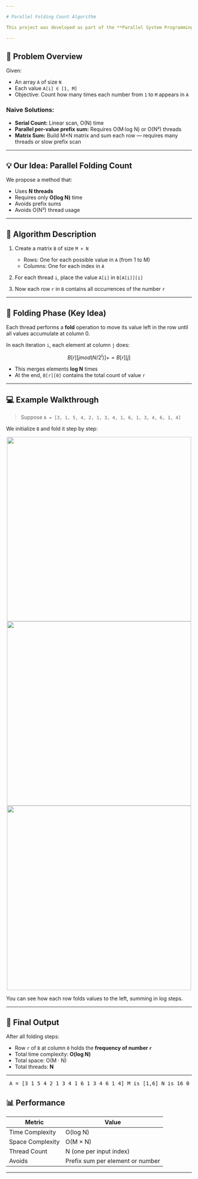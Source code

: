 ```yaml
---

# Parallel Folding Count Algorithm

This project was developed as part of the **Parallel System Programming** course at Bar-Ilan University. It demonstrates a **parallel algorithm for counting the frequency of elements** in an array using folding, allowing efficient computation with **`n` threads and logarithmic time complexity**.

---
```


## 🧠 Problem Overview

Given:

* An array `A` of size `N`
* Each value `A[i] ∈ [1, M]`
* Objective: Count how many times each number from `1` to `M` appears in `A`

### Naive Solutions:

* **Serial Count:** Linear scan, O(N) time
* **Parallel per-value prefix sum:** Requires O(M·log N) or O(N²) threads
* **Matrix Sum:** Build M×N matrix and sum each row — requires many threads or slow prefix scan

---

## 💡 Our Idea: **Parallel Folding Count**

We propose a method that:

* Uses **N threads**
* Requires only **O(log N)** time
* Avoids prefix sums
* Avoids O(N²) thread usage

---

## 📐 Algorithm Description

1. Create a matrix `B` of size `M × N`

   * Rows: One for each possible value in `A` (from 1 to M)
   * Columns: One for each index in `A`
2. For each thread `i`, place the value `A[i]` in `B[A[i]][i]`
3. Now each row `r` in `B` contains all occurrences of the number `r`

---

## 🔁 Folding Phase (Key Idea)

Each thread performs a **fold** operation to move its value left in the row until all values accumulate at column 0.

In each iteration `i`, each element at column `j` does:

```math
B[r][j mod (N / 2^i)] += B[r][j]
```

* This merges elements **log N** times
* At the end, `B[r][0]` contains the total count of value `r`

---

## 💻 Example Walkthrough

> Suppose `A = [3, 1, 5, 4, 2, 1, 3, 4, 1, 6, 1, 3, 4, 6, 1, 4]`

We initialize `B` and fold it step by step:

<p align="center">
  <img src="./your_image_path_1.png" width="500"/>
  <img src="./your_image_path_2.png" width="500"/>
  <img src="./your_image_path_3.png" width="500"/>
</p>

You can see how each row folds values to the left, summing in log steps.

---

## 🧮 Final Output

After all folding steps:

* Row `r` of `B` at column `0` holds the **frequency of number `r`**
* Total time complexity: **O(log N)**
* Total space: O(M · N)
* Total threads: **N**

---
<pre> A = [3 1 5 4 2 1 3 4 1 6 1 3 4 6 1 4] M is [1,6] N is 16 0 0 0 0 0 0 0 0 0 0 0 0 0 0 0 0 1 | 0 0 0 0 0 0 0 0 0 0 0 0 0 0 0 0 2 | 0 0 0 0 0 0 0 0 0 0 0 0 0 0 0 0 3 | 0 0 0 0 0 0 0 0 0 0 0 0 0 0 0 0 4 | 0 0 0 0 0 0 0 0 0 0 0 0 0 0 0 0 5 | 0 0 0 0 0 0 0 0 0 0 0 0 0 0 0 0 6 | 0 0 0 0 0 0 0 0 0 0 0 0 0 0 0 0 </pre>
## 📊 Performance

| Metric           | Value                            |
| ---------------- | -------------------------------- |
| Time Complexity  | O(log N)                         |
| Space Complexity | O(M × N)                         |
| Thread Count     | N (one per input index)          |
| Avoids           | Prefix sum per element or number |

---

